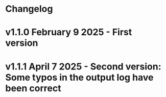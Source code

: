 # Changelog

# v1.1.0	February 9 2025 - First version
# v1.1.1	April 7 2025 - Second version: Some typos in the output log have been correct


